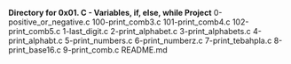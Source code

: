 **Directory for 0x01. C - Variables, if, else, while Project**
0-positive_or_negative.c
100-print_comb3.c
101-print_comb4.c
102-print_comb5.c
1-last_digit.c
2-print_alphabet.c
3-print_alphabets.c
4-print_alphabt.c
5-print_numbers.c
6-print_numberz.c
7-print_tebahpla.c
8-print_base16.c
9-print_comb.c
README.md
